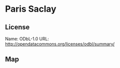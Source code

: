 # Paris Saclay
    
## License

Name: ODbL-1.0
URL: http://opendatacommons.org/licenses/odbl/summary/

## Map

<WorldMap topic="Paris_Saclay/vehicle_positions/#" />
